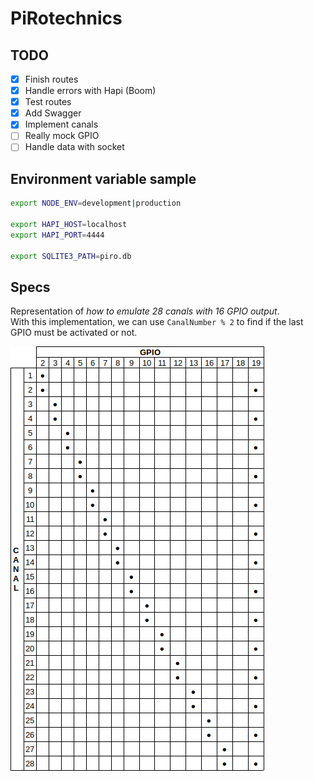 # PiRotechnics

## TODO

- [x]   Finish routes
- [x]   Handle errors with Hapi (Boom)
- [x]   Test routes
- [x]   Add Swagger
- [x]   Implement canals
- [ ]   Really mock GPIO
- [ ]   Handle data with socket

## Environment variable sample

```bash
export NODE_ENV=development|production

export HAPI_HOST=localhost
export HAPI_PORT=4444

export SQLITE3_PATH=piro.db
```

## Specs

Representation of _how to emulate 28 canals with 16 GPIO output_.\
With this implementation, we can use `CanalNumber % 2` to find if the last GPIO must be activated or not.

![Canals implementation](img/canalsOverGpio.png 'Canals over GPIO')
